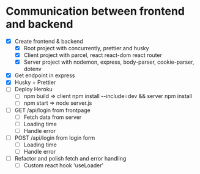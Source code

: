 # Communication between frontend and backend

* [x] Create frontend & backend
  * [x] Root project with concurrently, prettier and husky
  * [x] Client project with parcel, react react-dom react router
  * [x] Server project with nodemon, express, body-parser, cookie-parser, dotenv
* [x] Get endpoint in express
* [x] Husky + Prettier
* [ ] Deploy Heroku
  * [ ] npm build => client npm install --include=dev && server npm install
  * [ ] npm start => node server.js
* [ ] GET /api/login from frontpage
  * [ ] Fetch data from server
  * [ ] Loading time
  * [ ] Handle error
* [ ] POST /api/login from login form
  * [ ] Loading time
  * [ ] Handle error
* [ ] Refactor and polish fetch and error handling
  * [ ] Custom react hook 'useLoader'